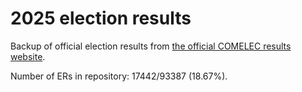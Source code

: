 # 2025 election results

Backup of official election results from [the official COMELEC results website](https://2025electionresults.comelec.gov.ph).







Number of ERs in repository: 17442/93387 (18.67%).
